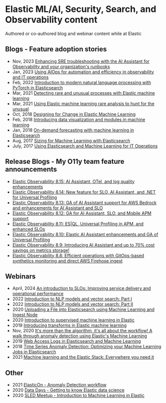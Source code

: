 # Elastic ML/AI, Security, Search, and Observability content
Authored or co-authored blog and webinar content while at Elastic

## Blogs - Feature adoption stories

- Nov, 2023 [Enhancing SRE troubleshooting with the AI Assistant for Observability and your organization's runbooks](https://www.elastic.co/observability-labs/blog/sre-troubleshooting-ai-assistant-observability-runbooks)
- Jan, 2023 [Using AIOps for automation and efficiency in observability and IT operations](https://www.elastic.co/blog/aiops-use-cases-observability-operations)
- Feb, 2022 [Introduction to modern natural language processing with PyTorch in Elasticsearch](https://www.elastic.co/blog/introduction-to-nlp-with-pytorch-models)
- Mar, 2021 [Detecting rare and unusual processes with Elastic machine learning](https://www.elastic.co/blog/detecting-rare-unusual-processes-with-elastic-machine-learning)
- Mar, 2021 [Using Elastic machine learning rare analysis to hunt for the unusual](https://www.elastic.co/blog/using-elastic-machine-learning-rare-analysis-to-hunt-for-the-unusual)
- Oct, 2018 [Designing for Change in Elastic Machine Learning](https://www.elastic.co/blog/designing-for-change-in-elastic-machine-learning)
- Feb, 2018 [Introducing data visualization and modules in machine learning](https://www.elastic.co/blog/machine-learning-data-visualizer-and-modules)
- Jan, 2018 [On-demand forecasting with machine learning in Elasticsearch](https://www.elastic.co/blog/elasticsearch-machine-learning-on-demand-forecasting)
- Aug, 2017 [Sizing for Machine Learning with Elasticsearch](https://www.elastic.co/blog/sizing-machine-learning-with-elasticsearch)
- July, 2017 [Using Elasticsearch and Machine Learning for IT Operations](https://www.elastic.co/blog/using-elasticsearch-and-machine-learning-for-it-operations)

## Release Blogs - My O11y team feature announcements

- [Elastic Observability 8.15: AI Assistant, OTel, and log quality enhancements](https://www.elastic.co/blog/whats-new-elastic-observability-8-15-0)
- [Elastic Observability 8.14: New feature for SLO, AI Assistant, and .NET for Universal Profiling](https://www.elastic.co/blog/whats-new-elastic-observability-8-14-0)
- [Elastic Observability 8.13: GA of AI Assistant support for AWS Bedrock and enhancements for AI Assistant and SLO](https://www.elastic.co/blog/whats-new-elastic-observability-8-13-0)
- [Elastic Observability 8.12: GA for AI Assistant, SLO, and Mobile APM support](https://www.elastic.co/blog/whats-new-elastic-observability-8-12-0)
- [Elastic Observability 8.11: ES|QL, Universal Profiling in APM, and enhanced SLOs](https://www.elastic.co/blog/whats-new-elastic-observability-8-11-0)
- [Elastic Observability 8.10: Elastic AI Assistant enhancements and GA of Universal Profiling](https://www.elastic.co/blog/whats-new-elastic-observability-8-10-0)
- [Elastic Observability 8.9: Introducing AI Assistant and up to 70% cost savings on metrics storage!](https://www.elastic.co/blog/whats-new-elastic-observability-8-9-0)
- [Elastic Observability 8.8: Efficient operations with GitOps-based synthetics monitoring and direct AWS Firehose ingest](https://www.elastic.co/blog/whats-new-elastic-observability-8-8-0)

## Webinars

- April, 2024 [An introduction to SLOs: Improving service delivery and operational performance](https://www.elastic.co/virtual-events/introduction-to-slos)
- 2022 [Introduction to NLP models and vector search: Part I](https://www.elastic.co/virtual-events/introduction-to-nlp-models-and-vector-search)
- 2022 [Introduction to NLP models and vector search: Part II](https://www.elastic.co/virtual-events/introduction-to-nlp-models-and-vector-search-part-2)
- 2020 [Uploading a File into Elasticsearch using Machine Learning and Ingest Node](https://www.elastic.co/es/webinars/uploading-a-file-into-elasticsearch-using-machine-learning-ingest-node)
- 2020 [Introduction to supervised machine learning in Elastic](https://www.elastic.co/de/webinars/introduction-to-supervised-machine-learning-in-elastic)
- 2019 [Introducing transforms in Elastic machine learning](https://www.elastic.co/es/webinars/introducing-data-frame-transforms-for-elastic-machine-learning)
- Nov, 2020 [It's more than the algorithm, it's all about the workflow! A walk through anomaly detection using Elastic's Machine Learning](https://www.elastic.co/elasticon/archive/2021/global/its-more-than-the-algorithm-its-all-about-the-workflow-a-walk-through-anomaly-detection-using-elastic-machine-learning)
- 2019 [Web Access Logs in Elasticsearch and Machine Learning](https://www.elastic.co/webinars/event-logs-in-elasticsearch-and-machine-learning)
- 2018 [Time Series Anomaly Detection: Optimizing your Machine Learning Jobs in Elasticsearch](https://www.elastic.co/webinars/time-series-anomaly-detection-optimizing-machine-learning-jobs-in-elasticsearch)
- 2021 [Machine learning and the Elastic Stack: Everywhere you need it](https://www.elastic.co/elasticon/archive/2020/global/machine-learning-and-the-elastic-stack-everywhere-you-need-it)

## Other
- 2021 [ElasticOn - Anomaly Detection workflow](https://youtu.be/Ca4_5AMvboU?si=n5tblO1eDBHkQfdX)
- 2020 [Data Days - Getting to know Elastic data science](https://youtu.be/yjBdCvpTOjU?si=-Bk4nObTTmddiDje)
- 2020 [SLED Meetup - Introduction to Machine Learning in Elastic](https://youtu.be/NfOTq3X_pcg?si=bBUksb0ZDZ-6EAlE)


